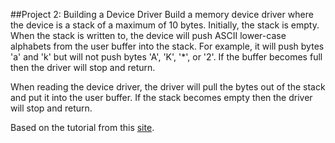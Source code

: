 ##Project 2: Building a Device Driver
Build a memory device driver where the device is a stack of a maximum of 10 bytes.  Initially, the stack is empty.  When the stack is written to, the device will push ASCII lower-case alphabets from the user buffer into the stack.  For example, it will push bytes 'a' and 'k' but will not push bytes 'A', 'K', '*', or '2'.  If the buffer becomes full then the driver will stop and return.

When reading the device driver, the driver will pull the bytes out of the stack and put it into the user buffer.  If the stack becomes empty then the driver will stop and return.

Based on the tutorial from this <a href = "http://appusajeev.wordpress.com/2011/06/18/writing-a-linux-character-device-driver/"> site</a>.
